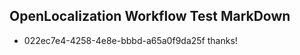 ## OpenLocalization Workflow Test MarkDown
* 022ec7e4-4258-4e8e-bbbd-a65a0f9da25f thanks!

<!--HONumber=Jul16_HO4-->


